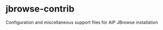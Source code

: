 jbrowse-contrib
===============

Configuration and miscellaneous support files for AIP JBrowse installation
